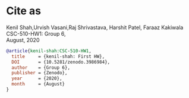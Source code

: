 # Cite as

Kenil Shah,Urvish Vasani,Raj Shrivastava, Harshit Patel, Faraaz Kakiwala      
CSC-510-HW1:
Group 6,   
August, 2020

```bibtex
@article{kenil-shah:CSC-510-HW1,
  title     = {kenil-shah: First HW},
  DOI       = {10.5281/zenodo.3986984}, 
  author    = {Group 6}, 
  publisher = {Zenodo}, 
  year      = {2020}, 
  month     = {August}
}
```